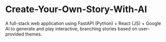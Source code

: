 # Create-Your-Own-Story-With-AI
A full-stack web application using FastAPI (Python) + React (JS) + Google AI to generate and play interactive, branching stories based on user-provided themes.
